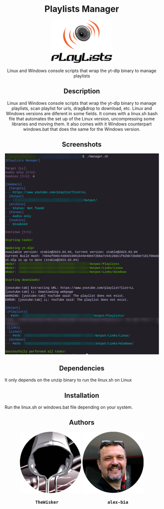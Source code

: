 <h1 align="center">Playlists Manager</h1>
<div align="center">
    <img width="200" src="./assets/logo.png">
</div>
<p align="center">Linux and Windows console scripts that wrap the yt-dlp binary to manage playlists</p>

<h2 align="center">Description</h2>

<p align="center">Linux and Windows console scripts that wrap the yt-dlp binary to manage playlists, scan playlist for urls, drag&drop to download, etc. Linux and Windows versions are diferent in some fields. It comes with a linux.sh bash file that automates the set up of the Linux version, uncompressing some libraries and moving them. It also comes with it Windows counterpart windows.bat that does the same for the Windows version.</p>

<h2 align="center">Screenshots</h2>

<p align="center">
    <img src="./assets/Screenshot_One.png">
</p>

<!--![Windows script screenshot](./assets/Screenshot_Two.png)-->

<h2 align="center">Dependencies</h2>

It only depends on the unzip binary to run the linux.sh on Linux

<h2 align="center">Installation</h2>

Run the linux.sh or windows.bat file depending on your system.

<h2 align="center">Authors</h2>
<div align="center">
    <img width="200" height="200" src="./assets/profile.png"></img>
    <img width="200" height="200" src="./assets/profile2.png"></img>
</div>
<div align="center">
    <h4 align="center"><pre>TheWisker                   alex-bia</pre></h4>
</div>
